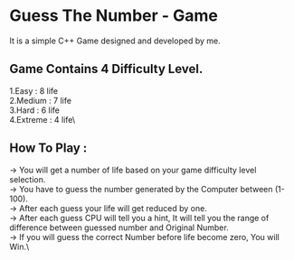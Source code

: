 # Guess The Number - Game
It is a simple C++ Game designed and developed by me.

## Game Contains 4 Difficulty Level.
1.Easy    : 8 life\
2.Medium  : 7 life\
3.Hard    : 6 life\
4.Extreme : 4 life\

## How To Play :
-> You will get a number of life based on your game difficulty level selection.\
-> You have to guess the number generated by the Computer between (1-100).\
-> After each guess your life will get reduced by one.\
-> After each guess CPU will tell you a hint, It will tell you the range of difference between guessed number and Original Number.\
-> If you will guess the correct Number before life become zero, You will Win.\
